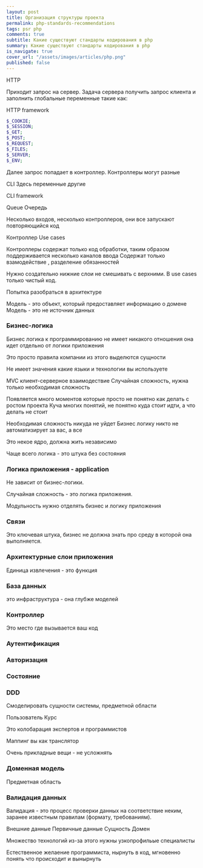 ```yaml
---
layout: post
title: Организация структуры проекта
permalink: php-standards-recommendations 
tags: psr php
comments: true
subtitle: Какие существуют стандарты кодирования в php
summary: Какие существуют стандарты кодирования в php
is_navigate: true
cover_url: "/assets/images/articles/php.png"
published: false
---
```


HTTP

Приходит запрос на сервер. Задача сервера получить запрос клиента и заполнить глобальные переменные
такие как: 

HTTP framework
```php
$_COOKIE;
$_SESSION;
$_GET;
$_POST;
$_REQUEST;
$_FILES;
$_SERVER;
$_ENV;
```

Далее запрос попадает в контроллер. Контроллеры могут разные


CLI
Здесь переменные другие

CLI framework

Queue Очередь

Несколько входов, несколько контроллеров, они все запускают повторяющийся код

Контроллер
Use cases


Контроллеры содержат только код обработки, таким образом поддерживается несколько каналов ввода
Содержат только взамодействие , разделение обязанностей

Нужно создательно нижние слои не смешивать с верхними. 
В use cases только чистый код.

Попытка разобраться в архитектуре

Модель - это объект, который предоставляет информацию о домене
Модель - это не источник данных

### Бизнес-логика

Бизнес логика к программированию не имеет никакого отношения
она идет отдельно от логики приложения

Это просто правила компании из этого выделются сущности

Не имеет значения какие языки и технологии вы используете

MVC клиент-серверное взаимодествие
Случайная сложность, нужна только необходимая сложность

Появляется много моментов которые просто не понятно как делать с ростом проекта
Куча многих понятий, не понятно куда стоит идти, а что делать не стоит

Необходимая сложность никуда не уйдет
Бизнес логику никто не автоматизирует за вас, а все

Это некое ядро, должна жить независимо

Чаще всего логика - это штука без состояния

### Логика приложения - application

Не зависит от бизнес-логики.

Случайная сложность - это логика приложения.

Модульность нужно отделять бизнес и логику приложения

### Связи

Это ключевая штука, бизнес не должна знать про среду в которой она выполняется.


### Архитектурные слои приложения

Единица извлечения - это функция

### База данных

это инфраструктура - она глубже моделей

### Контроллер

Это место где вызывается ваш код

### Аутентификация

### Авторизация

### Состояние

### DDD

Смоделировать сущности системы, предметной области

Пользователь
Курс

Это колобарация экспертов и программистов

Маппинг вы как транслятор

Очень прикладные вещи - не усложнять

### Доменная модель

Предметная область

### Валидация данных

Валидация - это процесс проверки данных на соответствие неким, заранее известным правилам (формату, требованиям).

Внешние данные
Первичные данные
Сущность
Домен

Множество технологий из-за этого нужны узкопрофильые специалисты

Естественное желаение программиста, нырнуть в код, мгновенно понять что происходит и вынырнуть
